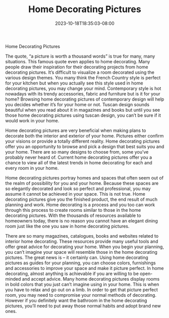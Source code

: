 ﻿---
title: "Home Decorating Pictures"
date: 2023-10-18T18:35:03-08:00
description: "home decorating Tips for Web Success"
featured_image: "/images/home decorating.jpg"
tags: ["home decorating"]
---

Home Decorating Pictures

The quote, “a picture is worth a thousand words” is true for many, many situations. This famous quote even applies to home decorating. Many people draw their inspiration for their decorating projects from home decorating pictures. It’s difficult to visualize a room decorated using the various design themes. You many think the French Country style is perfect for your kitchen but when you actually see this style used in home decorating pictures, you may change your mind. Contemporary style is hot nowadays with its trendy accessories, fabric and furniture but is it for your home? Browsing home decorating pictures of contemporary design will help you decides whether it’s for your home or not. Tuscan design sounds beautiful when you read about it in magazines and books but until you see those home decorating pictures using tuscan design, you can’t be sure if it would work in your home. 

Home decorating pictures are very beneficial when making plans to decorate both the interior and exterior of your home. Pictures either confirm your visions or provide a totally different reality. Home decorating pictures offer you an opportunity to browse and pick a design that best suits you and your home. There are so many designs to choose from, some you’ve probably never heard of. Current home decorating pictures offer you a chance to view all of the latest trends in home decorating for each and every room in your home. 

Home decorating pictures portray homes and spaces that often seem out of the realm of possibility for you and your home. Because these spaces are so elegantly decorated and look so perfect and professional, you may assume it cannot be achieved in your space. This is not true. Home decorating pictures give you the finished product, the end result of much planning and work. Home decorating is a process and you too can work through this process to create rooms similar to those in the home decorating pictures. With the thousands of resources available to homeowners today, there is no reason you cannot have an elegant dining room just like the one you saw in home decorating pictures. 

There are so many magazines, catalogues, books and websites related to interior home decorating. These resources provide many useful tools and offer great advice for decorating your home. When you begin your planning, you can’t imagine your space will resemble those in the home decorating pictures. The great news is – it certainly can. Using home decorating pictures as guides for your planning, you can choose colors, furnishings and accessories to improve your space and make it picture perfect. In home decorating, almost anything is achievable if you are willing to be open-minded and accept advice. Many home decorating pictures display rooms in bold colors that you just can’t imagine using in your home. This is when you have to relax and go out on a limb. In order to get that picture perfect room, you may need to compromise your normal methods of decorating. However if you definitely want the bathroom in the home decorating pictures, you’ll need to put away those normal habits and adopt brand new ones.
	

